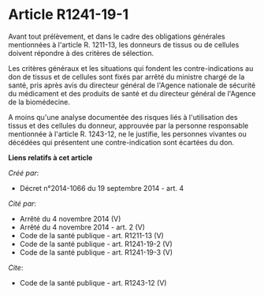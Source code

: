 # Article R1241-19-1

Avant tout prélèvement, et dans le cadre des obligations générales mentionnées à l'article R. 1211-13, les donneurs de tissus
ou de cellules doivent répondre à des critères de sélection. 

Les critères généraux et les situations qui fondent les contre-indications au don de tissus et de cellules sont fixés par
arrêté du ministre chargé de la santé, pris après avis du directeur général de l'Agence nationale de sécurité du médicament
et des produits de santé et du directeur général de l'Agence de la biomédecine. 

A moins qu'une analyse documentée des risques liés à l'utilisation des tissus et des cellules du donneur, approuvée par la
personne responsable mentionnée à l'article R. 1243-12, ne le justifie, les personnes vivantes ou décédées qui présentent une
contre-indication sont écartées du don.

**Liens relatifs à cet article**

_Créé par_:

  - Décret n°2014-1066 du 19 septembre 2014 - art. 4

_Cité par_:

  - Arrêté du 4 novembre 2014 (V)
  - Arrêté du 4 novembre 2014 - art. 2 (V)
  - Code de la santé publique - art. R1211-13 (V)
  - Code de la santé publique - art. R1241-19-2 (V)
  - Code de la santé publique - art. R1241-19-3 (V)

_Cite_:

  - Code de la santé publique - art. R1243-12 (V)
